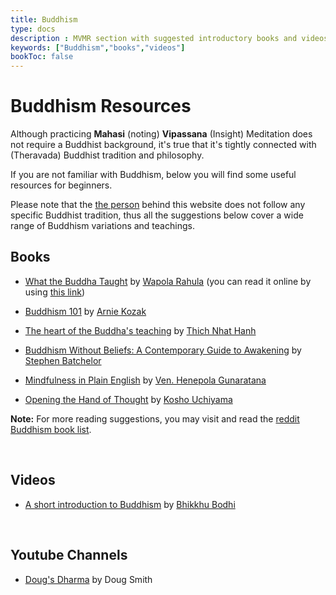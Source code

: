 ```yaml
---
title: Buddhism 
type: docs
description : MVMR section with suggested introductory books and videos about Buddhism.
keywords: ["Buddhism","books","videos"] 
bookToc: false
---
```


# Buddhism Resources


Although practicing **Mahasi** (noting) **Vipassana** (Insight) Meditation does not require a Buddhist background, it's true that it's tightly connected with (Theravada) Buddhist tradition and philosophy.

If you are not familiar with Buddhism, below you will find some useful resources for beginners.

Please note that the [the person](https://ahtrahddis.eu/info) behind this website does not follow any specific Buddhist tradition, thus all the suggestions below cover a wide range of Buddhism variations and teachings.


## Books

- [What the Buddha Taught](https://en.wikipedia.org/wiki/What_the_Buddha_Taught) by [Wapola Rahula](https://en.wikipedia.org/wiki/Walpola_Rahula_Thero) (you can read it online by using [this link](https://sites.google.com/site/rahulawhatthebuddha/))

- [Buddhism 101](https://www.arniekozak.com/buddhism-1#/buddhism-101/) by [Arnie Kozak](https://www.arniekozak.com/about)

- [The heart of the Buddha's teaching](https://plumvillage.org/books/the-heart-of-the-buddhas-teaching/) by [Thich Nhat Hanh](https://plumvillage.org/about/thich-nhat-hanh/) 

- [Buddhism Without Beliefs: A Contemporary Guide to Awakening](https://www.amazon.com/Buddhism-Without-Beliefs-Contemporary-Awakening/dp/1573226564) by [Stephen Batchelor](https://www.stephenbatchelor.org/index.php/en/) 

- [Mindfulness in Plain English](https://www.vipassana.com/meditation/mindfulness_in_plain_english.php) by [Ven. Henepola Gunaratana](https://en.wikipedia.org/wiki/Henepola_Gunaratana)

- [Opening the Hand of Thought](https://wisdomexperience.org/product/opening-hand-thought/) by [Kosho Uchiyama](https://en.wikipedia.org/wiki/K%C5%8Dsh%C5%8D_Uchiyama)

**Note:** For more reading suggestions, you may visit and read the [reddit Buddhism book list](https://www.reddit.com/r/Buddhism/wiki/booklist).

&nbsp;
## Videos

- [A short introduction to Buddhism](https://www.youtube.com/playlist?list=PLgu0hJSLkqCWfPCyIAeJWMxZmNwbHNE43) by [Bhikkhu Bodhi](https://bodhimonastery.org/ven-bhikkhu-bodhi.html)

&nbsp;
## Youtube Channels

- [Doug's Dharma](ww.youtube.com/channel/UCPIyEJzvW7SsbiIrooixjNA/about) by Doug Smith